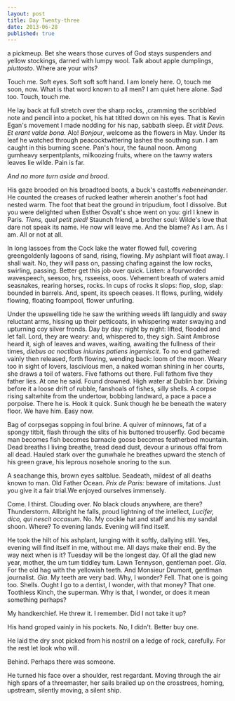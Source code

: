 ```yaml
---
layout: post
title: Day Twenty-three
date: 2013-06-28
published: true
---
```


a pickmeup. Bet she wears those curves of God stays suspenders and yellow stockings, darned with lumpy wool. Talk about apple dumplings, *piuttosto*. Where are your wits?

Touch me. Soft eyes. Soft soft soft hand. I am lonely here. O, touch me soon, now. What is that word known to all men? I am quiet here alone. Sad too. Touch, touch me.

He lay back at full stretch over the sharp rocks, ,cramming the scribbled note and pencil into a pocket, his hat titlted down on his eyes. That is Kevin Egan's movement I made nodding for his nap, sabbath sleep. *Et vidit Deus. Et erant valde bona.* Alo! *Bonjour*, welcome as the flowers in May. Under its leaf he watched through peacocktwittering lashes the southing sun. I am caught in this burning scene. Pan's hour, the faunal noon. Among gumheavy serpentplants, milkoozing fruits, where on the tawny waters leaves lie wilde. Pain is far.

*And no more turn aside and brood*.

His gaze brooded on his broadtoed boots, a buck's castoffs *nebeneinander*. He counted the creases of rucked leather wherein another's foot had nested warm. The foot that beat the ground in tripudium, foot I dissolve. But you were delighted when Esther Osvalt's shoe went on you: girl I knew in Paris. *Tiens, quel petit pied!* Staunch friend, a brother soul: Wilde's love that dare not speak its name. He now will leave me. And the blame? As I am. As I am. All or not at all.

In long lassoes from the Cock lake the water flowed full, covering greengoldenly lagoons of sand, rising, flowing. My ashplant will float away. I shall wait. No, they will pass on, passing chafing against the low rocks, swirling, passing. Better get this job over quick. Listen: a fourworded wavespeech, seesoo, hrs, rsseeiss, ooos. Vehement breath of waters amid seasnakes, rearing horses, rocks. In cups of rocks it slops: flop, slop, slap: bounded in barrels. And, spent, its speech ceases. It flows, purling, widely flowing, floating foampool, flower unfurling.

Under the upswelling tide he saw the writhing weeds lift languidly and sway reluctant arms, hissing up their petticoats, in whispering water swaying and upturning coy silver fronds. Day by day: night by night: lifted, flooded and let fall. Lord, they are weary: and, whispered to, they sigh. Saint Ambrose heard it, sigh of leaves and waves, waiting, awaiting the fullness of their times, *diebus ac noctibus iniurias patiens ingemiscit*. To no end gathered: vainly then released, forth flowing, wending back: loom of the moon. Weary too in sight of lovers, lascivious men, a naked woman shining in her courts, she draws a toil of waters. Five fathoms out there. Full fathom five they father lies. At one he said. Found drowned. High water at Dublin bar. Driving before it a loose drift of rubble, fanshoals of fishes, silly shells. A corpse rising saltwhite from the undertow, bobbing landward, a pace a pace a porpoise. There he is. Hook it quick. Sunk though he be beneath the watery floor. We have him. Easy now.

Bag of corpsegas sopping in foul brine. A quiver of minnows, fat of a spongy titbit, flash through the slits of his buttoned trouserfly. God became man becomes fish becomes barnacle goose becomes featherbed mountain. Dead breaths I living breathe, tread dead dust, devour a urinous offal from all dead. Hauled stark over the gunwhale he breathes upward the stench of his green grave, his leprous nosehole snoring to the sun. 

A seachange this, brown eyes saltblue. Seadeath, mildest of all deaths known to man. Old Father Ocean. *Prix de Paris:* beware of imitations. Just you give it a fair trial.We enjoyed ourselves immensely.

Come. I thirst. Clouding over. No black clouds anywhere, are there? Thunderstorm. Allbright he falls, proud lightning of the intellect, *Lucifer, dico, qui nescit occasum.* No. My cockle hat and staff and his my sandal shoon. Where? To evening lands. Evening will find itself.

He took the hilt of his ashplant, lunging with it softly, dallying still. Yes, evening will find itself in me, without me. All days make their end. By the way next when is it? Tuesday will be the longest day. Of all the glad new year, mother, the um tum tiddley tum. Lawn Tennyson, gentleman poet. *Gía*. For the old hag with the yellowish teeth. And Monsieur Drumont, gentlman journalist. *Gía*. My teeth are very bad. Why, I wonder? Fell. That one is going too. Shells. Ought I go to a dentist, I wonder, with that money? That one. Toothless Kinch, the superman. Why is that, I wonder, or does it mean something perhaps?

My handkerchief. He threw it. I remember. Did I not take it up?

His hand groped vainly in his pockets. No, I didn't. Better buy one.

He laid the dry snot picked from his nostril on a ledge of rock, carefully. For the rest let look who will. 

Behind. Perhaps there was someone.

He turned his face over a shoulder, rest regardant. Moving through the air high spars of a threemaster, her sails brailed up on the crosstrees, homing, upstream, silently moving, a silent ship.